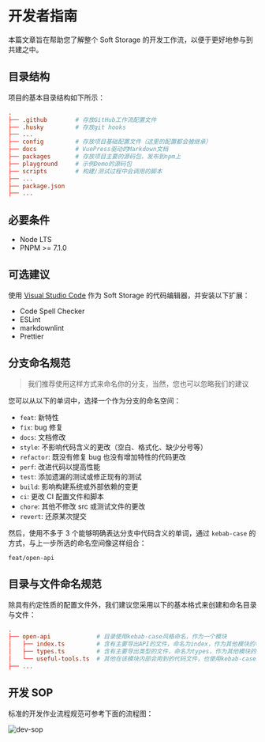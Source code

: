 # 开发者指南

本篇文章旨在帮助您了解整个 Soft Storage 的开发工作流，以便于更好地参与到共建之中。

## 目录结构

项目的基本目录结构如下所示：

<CodeScroll>

```toml
.
├── .github        # 存放GitHub工作流配置文件
├── .husky         # 存放git hooks
├── ...
├── config         # 存放项目基础配置文件（这里的配置都会被继承）
├── docs           # VuePress驱动的Markdown文档
├── packages       # 存放项目主要的源码包，发布到npm上
├── playground     # 示例Demo的源码包
├── scripts        # 构建/测试过程中会调用的脚本
├── ...
├── package.json
├── ...
```

</CodeScroll>

## 必要条件

- Node LTS
- PNPM >= 7.1.0

## 可选建议

使用 [Visual Studio Code](https://code.visualstudio.com/) 作为 Soft Storage 的代码编辑器，并安装以下扩展：

- Code Spell Checker
- ESLint
- markdownlint
- Prettier

## 分支命名规范

> 我们推荐使用这样方式来命名你的分支，当然，您也可以忽略我们的建议

您可以从以下的单词中，选择一个作为分支的命名空间：

- `feat`: 新特性
- `fix`: bug 修复
- `docs`: 文档修改
- `style`: 不影响代码含义的更改（空白、格式化、缺少分号等）
- `refactor`: 既没有修复 bug 也没有增加特性的代码更改
- `perf`: 改进代码以提高性能
- `test`: 添加遗漏的测试或修正现有的测试
- `build`: 影响构建系统或外部依赖的变更
- `ci`: 更改 CI 配置文件和脚本
- `chore`: 其他不修改 src 或测试文件的更改
- `revert`: 还原某次提交

然后，使用不多于 3 个能够明确表达分支中代码含义的单词，通过 `kebab-case` 的方式，与上一步所选的命名空间像这样组合：

<CodeScroll>

```text
feat/open-api
```

</CodeScroll>

## 目录与文件命名规范

除具有约定性质的配置文件外，我们建议您采用以下的基本格式来创建和命名目录与文件：

<CodeScroll>

```toml
.
├── open-api             # 目录使用kebab-case风格命名，作为一个模块
│   ├── index.ts         # 含有主要导出API的文件，命名为index，作为其他模块的导入源
│   ├── types.ts         # 含有主要导出类型的文件，命名为types，作为其他模块的导入源
│   └── useful-tools.ts  # 其他在该模块内部会用到的代码文件，也使用kebab-case风格命名
├── ...
```

</CodeScroll>

## 开发 SOP

标准的开发作业流程规范可参考下面的流程图：

![dev-sop](~@imgs/guide/other/developer-guide/dev-sop-zh.png)
